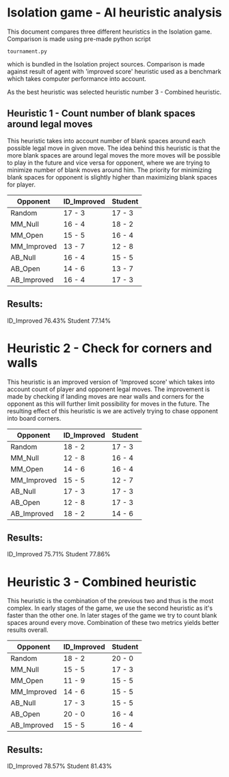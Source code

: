 # Isolation game - AI heuristic analysis

This document compares three different heuristics in the Isolation game.
Comparison is made using pre-made python script

    tournament.py
    
which is bundled in the Isolation project sources. Comparison is made
against result of agent with 'improved score' heuristic 
used as a benchmark which takes computer performance into account.

As the best heuristic was selected heuristic number 3 - Combined heuristic.
   
## Heuristic 1 - Count number of blank spaces around legal moves
This heuristic takes into account number of blank spaces around each
possible legal move in given move. The idea behind this heuristic is 
that the more blank spaces are around legal moves the more moves will 
be possible to play in the future and vice versa for opponent, where 
we are trying to minimize number of blank moves around him. The priority
for minimizing blank spaces for opponent is slightly higher than maximizing
blank spaces for player.

|Opponent|ID_Improved|Student|
|--------|-----------|-------|
|Random|17 - 3|17 - 3|
|MM_Null|16 - 4|18  - 2|
|MM_Open|15 - 5|16 - 4|
|MM_Improved|13 - 7|12 - 8|
|AB_Null|16 - 4|15 - 5|
|AB_Open|14 - 6|13 - 7|
|AB_Improved|16 - 4|17 - 3|

Results:
----------
ID_Improved         76.43%
Student             77.14%

# Heuristic 2 - Check for corners and walls
This heuristic is an improved version of 'Improved score' which takes
into account count of player and opponent legal moves. The improvement
is made by checking if landing moves are near walls and corners for the
opponent as this will further limit possibility for moves in the future.
The resulting effect of this heuristic is we are actively trying to chase
opponent into board corners.

|Opponent|ID_Improved|Student|
|--------|-----------|-------|
|Random|18 - 2|17 - 3|
|MM_Null|12 - 8|16 - 4|
|MM_Open|14 - 6|16 - 4|
|MM_Improved|15 - 5|12 - 7|
|AB_Null|17 - 3|17 - 3|
|AB_Open|12 - 8|17 - 3|
|AB_Improved|18 - 2|14 - 6|

Results:
----------
ID_Improved         75.71%
Student             77.86%

# Heuristic 3 - Combined heuristic

This heuristic is the combination of the previous two and thus is 
the most complex. In early stages of the game, we use the second
heuristic as it's faster than the other one. In later stages of the 
game we try to count blank spaces around every move. Combination
of these two metrics yields better results overall.


|Opponent|ID_Improved|Student|
|--------|-----------|-------|
|Random|18 - 2|20 - 0|
|MM_Null|15 - 5|17 - 3|
|MM_Open|11 - 9|15 - 5|
|MM_Improved|14 - 6|15 - 5|
|AB_Null|17 - 3|15 - 5|
|AB_Open|20 - 0|16 - 4|
|AB_Improved|15 - 5|16 - 4|

Results:
----------
ID_Improved         78.57%
Student             81.43%
